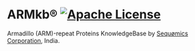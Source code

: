 # ARMkb® [![Apache License](https://img.shields.io/badge/license-Apache-blue.svg)](https://github.com/ARMkb/ARMkb/blob/master/LICENSE)
Armadillo (ARM)-repeat Proteins KnowledgeBase by [Sequømics Corporation](http://sequomics.com/), India.

